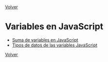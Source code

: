 [Volver](../readme.md)
# Variables en JavaScript

- [Suma de variables en JavaScript](./01/readme.md)
- [Tipos de datos de las variables JavaScript](./02/readme.md)


[Volver](../readme.md)